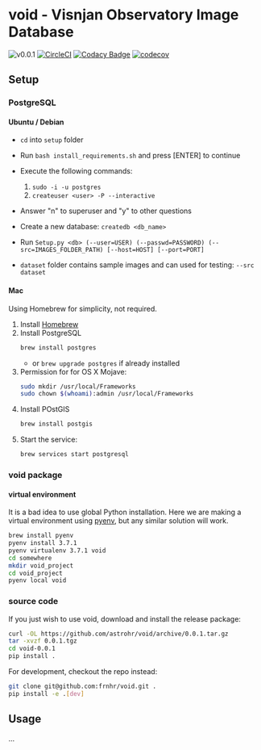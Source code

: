 # void - Visnjan Observatory Image Database


![v0.0.1](https://img.shields.io/badge/version-0.0.1-blue.svg)
[![CircleCI](https://circleci.com/gh/astrohr/void.svg?style=shield)](https://circleci.com/gh/astrohr/void)
[![Codacy Badge](https://api.codacy.com/project/badge/Grade/a9070bd712544239ac5b43f3f5e58ba9)](https://app.codacy.com/app/astrohr/void?utm_source=github.com&utm_medium=referral&utm_content=astrohr/void&utm_campaign=Badge_Grade_Dashboard)
[![codecov](https://codecov.io/gh/astrohr/void/branch/master/graph/badge.svg)](https://codecov.io/gh/astrohr/void)


## Setup

### PostgreSQL

#### Ubuntu / Debian

* ```cd``` into ```setup``` folder
* Run ```bash install_requirements.sh``` and press [ENTER] to continue

* Execute the following commands:
    1. ```sudo -i -u postgres```
    2. ```createuser <user> -P --interactive```

* Answer "n" to superuser and "y" to other questions
* Create a new database: ```createdb <db_name>```

* Run ```Setup.py <db> (--user=USER) (--passwd=PASSWORD) (--src=IMAGES_FOLDER_PATH) [--host=HOST] [--port=PORT]```

* ```dataset``` folder contains sample images and can used for testing: ```--src dataset```


#### Mac

Using Homebrew for simplicity, not required.

1. Install [Homebrew](https://brew.sh/)
2. Install PostgreSQL
    ```bash
    brew install postgres
    ```
    * or `brew upgrade postgres` if already installed
3. Permission for for OS X Mojave:
    ```bash
    sudo mkdir /usr/local/Frameworks
    sudo chown $(whoami):admin /usr/local/Frameworks 
    ```
3. Install POstGIS
    ```bash
    brew install postgis
    ```
4. Start the service:
    ```bash
    brew services start postgresql
    ```

### void package

#### virtual environment

It is a bad idea to use global Python installation. Here we are making a 
virtual environment using [pyenv](https://github.com/pyenv/pyenv), but any 
similar solution will work. 


```bash
brew install pyenv
pyenv install 3.7.1
pyenv virtualenv 3.7.1 void
cd somewhere
mkdir void_project
cd void_project
pyenv local void
```

### source code

If you just wish to use void, download and install the release package:
```bash
curl -OL https://github.com/astrohr/void/archive/0.0.1.tar.gz
tar -xvzf 0.0.1.tgz
cd void-0.0.1
pip install .
```

For development, checkout the repo instead:

```bash
git clone git@github.com:frnhr/void.git .
pip install -e .[dev]
```

## Usage

...
